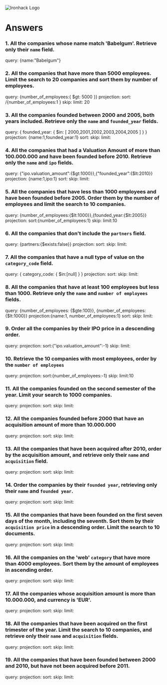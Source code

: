 ![Ironhack Logo](https://i.imgur.com/1QgrNNw.png)

# Answers

### 1. All the companies whose name match 'Babelgum'. Retrieve only their `name` field.

query: {name:"Babelgum"}

### 2. All the companies that have more than 5000 employees. Limit the search to 20 companies and sort them by **number of employees**.

query: {number_of_employees:{ $gt: 5000 }}
projection: 
sort: /{number_of_employees:1 }
skip: 
limit: 20


### 3. All the companies founded between 2000 and 2005, both years included. Retrieve only the `name` and `founded_year` fields.

query: { founded_year: { $in: [ 2000,2001,2002,2003,2004,2005 ] } }
projection: {name:1,founded_year:1}
sort: 
skip:
limit:  

### 4. All the companies that had a Valuation Amount of more than 100.000.000 and have been founded before 2010. Retrieve only the `name` and `ipo` fields.

query: {"ipo.valuation_amount":{$gt:1000}},{"founded_year":{$lt:2010}}
projection: {name:1,ipo:1}
sort:
skip:
limit:  

### 5. All the companies that have less than 1000 employees and have been founded before 2005. Order them by the number of employees and limit the search to 10 companies.

query: {number_of_employees:{$lt:1000}},{founded_year:{$lt:2005}}
projection:
sort:{number_of_employees:1}
skip:
limit:10

### 6. All the companies that don't include the `partners` field.

query: {partners:{$exists:false}}
projection:
sort:
skip:
limit:  

### 7. All the companies that have a null type of value on the `category_code` field.

query: { category_code: { $in:[null] } }
projection:
sort:
skip:
limit:  

### 8. All the companies that have at least 100 employees but less than 1000. Retrieve only the `name` and `number of employees` fields.

query: {number_of_employees: {$gte:100}}, {number_of_employees: {$lt:1000}}
projection:{name:1, number_of_employees:1}
sort:
skip:
limit:  

### 9. Order all the companies by their IPO price in a descending order.

query: 
projection:
sort:{"ipo.valuation_amount":-1}
skip:
limit:  

### 10. Retrieve the 10 companies with most employees, order by the `number of employees`

query: 
projection:
sort:{number_of_employees:-1}
skip:
limit:10

### 11. All the companies founded on the second semester of the year. Limit your search to 1000 companies.

query: 
projection:
sort:
skip:
limit:  

### 12. All the companies founded before 2000 that have an acquisition amount of more than 10.000.000

query: 
projection:
sort:
skip:
limit:  

### 13. All the companies that have been acquired after 2010, order by the acquisition amount, and retrieve only their `name` and `acquisition` field.

query: 
projection:
sort:
skip:
limit:  

### 14. Order the companies by their `founded year`, retrieving only their `name` and `founded year`.

query: 
projection:
sort:
skip:
limit:  

### 15. All the companies that have been founded on the first seven days of the month, including the seventh. Sort them by their `acquisition price` in a descending order. Limit the search to 10 documents.

query: 
projection:
sort:
skip:
limit:  

### 16. All the companies on the 'web' `category` that have more than 4000 employees. Sort them by the amount of employees in ascending order.

query: 
projection:
sort:
skip:
limit:  

### 17. All the companies whose acquisition amount is more than 10.000.000, and currency is 'EUR'.

query: 
projection:
sort:
skip:
limit:  

### 18. All the companies that have been acquired on the first trimester of the year. Limit the search to 10 companies, and retrieve only their `name` and `acquisition` fields.

query: 
projection:
sort:
skip:
limit:  

### 19. All the companies that have been founded between 2000 and 2010, but have not been acquired before 2011.

query: 
projection:
sort:
skip:
limit:  
